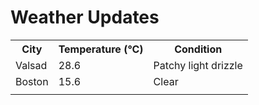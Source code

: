 # Weather Updates

<!-- WEATHER-UPDATE-START -->
<table><tr><th>City</th><th>Temperature (°C)</th><th>Condition</th></tr><tr><td>Valsad</td><td>28.6</td><td>Patchy light drizzle</td></tr><tr><td>Boston</td><td>15.6</td><td>Clear</td></tr><tr><td></td><td></td><td></td></tr></table>
<!-- WEATHER-UPDATE-END -->
